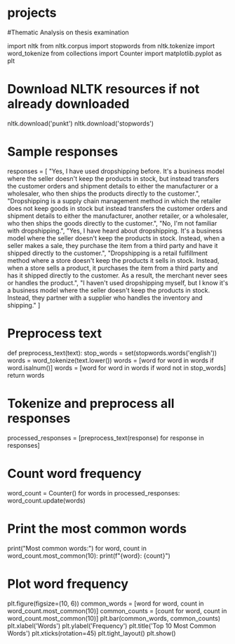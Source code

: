 # projects

#Thematic Analysis on thesis examination 

import nltk
from nltk.corpus import stopwords
from nltk.tokenize import word_tokenize
from collections import Counter
import matplotlib.pyplot as plt

# Download NLTK resources if not already downloaded
nltk.download('punkt')
nltk.download('stopwords')

# Sample responses
responses = [
    "Yes, I have used dropshipping before. It's a business model where the seller doesn't keep the products in stock, but instead transfers the customer orders and shipment details to either the manufacturer or a wholesaler, who then ships the products directly to the customer.",
    "Dropshipping is a supply chain management method in which the retailer does not keep goods in stock but instead transfers the customer orders and shipment details to either the manufacturer, another retailer, or a wholesaler, who then ships the goods directly to the customer.",
    "No, I'm not familiar with dropshipping.",
    "Yes, I have heard about dropshipping. It's a business model where the seller doesn't keep the products in stock. Instead, when a seller makes a sale, they purchase the item from a third party and have it shipped directly to the customer.",
    "Dropshipping is a retail fulfillment method where a store doesn't keep the products it sells in stock. Instead, when a store sells a product, it purchases the item from a third party and has it shipped directly to the customer. As a result, the merchant never sees or handles the product.",
    "I haven't used dropshipping myself, but I know it's a business model where the seller doesn't keep the products in stock. Instead, they partner with a supplier who handles the inventory and shipping."
]

# Preprocess text
def preprocess_text(text):
    stop_words = set(stopwords.words('english'))
    words = word_tokenize(text.lower())
    words = [word for word in words if word.isalnum()]
    words = [word for word in words if word not in stop_words]
    return words

# Tokenize and preprocess all responses
processed_responses = [preprocess_text(response) for response in responses]

# Count word frequency
word_count = Counter()
for words in processed_responses:
    word_count.update(words)

# Print the most common words
print("Most common words:")
for word, count in word_count.most_common(10):
    print(f"{word}: {count}")

# Plot word frequency
plt.figure(figsize=(10, 6))
common_words = [word for word, count in word_count.most_common(10)]
common_counts = [count for word, count in word_count.most_common(10)]
plt.bar(common_words, common_counts)
plt.xlabel('Words')
plt.ylabel('Frequency')
plt.title('Top 10 Most Common Words')
plt.xticks(rotation=45)
plt.tight_layout()
plt.show()
